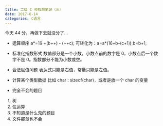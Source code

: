 ```yaml
---
title: 二级 C 模拟题笔记（三）
date: 2017-8-14
categories: C语言
---
```


今天 44 分，再做下去就没分了...
<!--more-->

- 运算顺序
a*=16 +(b++) - (++c);
可转化为：a=a*(16+b-(c+1));b=b+1;

- 标准化指数形式
数值部分是一个小数，小数点前的数字是 0，小数点后一个数字不是 0。指数部分不能为小数或空。

- 合法赋值问题
表达式只能是右值，常量只能是左值。

- 计算某个类型数据
比如 char : sizeof(char)，或者是放一个 char 的变量

- 完全不会的题目
1. 树
2. 位运算
3. 不知道是什么鬼的题目
4. 文件那章也不会
